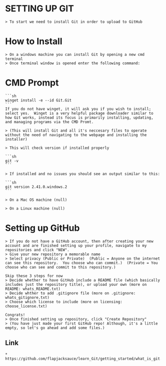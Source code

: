 # SETTING UP GIT

	> To start we need to install Git in order to upload to GitHub
	
# How to Install  

	> On a windows machine you can install Git by opening a new cmd terminal    
	> Once terminal window is opened enter the following command:  
	
# CMD Prompt
	
	```sh
	winget install -e --id Git.Git
	```
	If you do not have winget, it will ask you if you wish to install; select yes.  Winget is a very helpful package downloader similar to how Git works, instead its focus is primarily installing, updating, and managing programs via the CMD Promt.
	
	> (This will install Git and all it's neccesary files to operate without the need of navigating to the webpage and installing the installer)
	
	> This will check version if installed properly
	
	```sh
	git -v 
	```
	
	> If installed and no issues you should see an output similar to this:
	
	```sh
	git version 2.41.0.windows.2
	```

	> On a Mac OS machine (null)

	> On a Linux machine (null)



# Setting up GitHub  

	> If you do not have a GitHub account, then after creating your new account and are finished setting up your profile, navigate to my repositories and click "NEW".
	> Give your new repository a memorable name  
	> Select privacy (Public or Private)  (Public = Anyone on the internet can see this repository.  You choose who can commit.)  (Private = You choose who can see and commit to this repository.)
	
	Skip these 3 steps for now
	> Decide whether to have GitHub include a README file (which basically includes just the repository title), or upload your own (more on README: whats_README.txt)
	> Decide whther to add .gitignore file (more on .gitignore: whats_gitignore.txt)
	> Choose which license to include (more on licensing: choose_license.txt)
	
	Congrats!
	> Once finished setting up repository, click "Create Repository"
	> (You have just made your first GitHub repo! Although, it's a little empty, so let's go ahead and add some files.)
	
	
## Link
	* https://github.com/flapjacksauce/learn_Git/getting_started/what_is_git.md